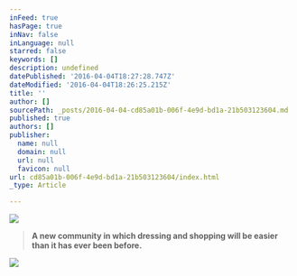 ```yaml
---
inFeed: true
hasPage: true
inNav: false
inLanguage: null
starred: false
keywords: []
description: undefined
datePublished: '2016-04-04T18:27:28.747Z'
dateModified: '2016-04-04T18:26:25.215Z'
title: ''
author: []
sourcePath: _posts/2016-04-04-cd85a01b-006f-4e9d-bd1a-21b503123604.md
published: true
authors: []
publisher:
  name: null
  domain: null
  url: null
  favicon: null
url: cd85a01b-006f-4e9d-bd1a-21b503123604/index.html
_type: Article

---
```

![](https://the-grid-user-content.s3-us-west-2.amazonaws.com/5783ebc0-8e0f-4aed-8970-926a7fe7dd6a.png)

> **A new community in which dressing and shopping will be easier than it has ever been
> before.**

![](https://the-grid-user-content.s3-us-west-2.amazonaws.com/20e0c26f-cf32-438a-94e7-c4f7d924440b.jpg)